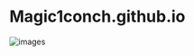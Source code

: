 # Magic1conch.github.io

![images](https://user-images.githubusercontent.com/113282184/196331028-95f216be-1b72-4a04-be54-229f9cf43324.jpg)
